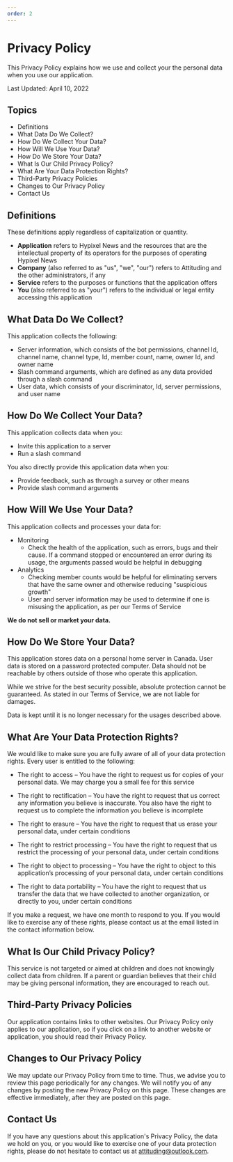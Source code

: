 ```yaml
---
order: 2
---
```

# Privacy Policy
This Privacy Policy explains how we use and collect your the personal data when you use our application.

Last Updated: April 10, 2022

## Topics
- Definitions
- What Data Do We Collect?
- How Do We Collect Your Data?
- How Will We Use Your Data?
- How Do We Store Your Data?
- What Is Our Child Privacy Policy?
- What Are Your Data Protection Rights?
- Third-Party Privacy Policies
- Changes to Our Privacy Policy
- Contact Us

## Definitions
These definitions apply regardless of capitalization or quantity.
- **Application** refers to Hypixel News and the resources that are the intellectual property of its operators for the purposes of operating Hypixel News
- **Company** (also referred to as "us", "we", "our") refers to Attituding and the other administrators, if any
- **Service** refers to the purposes or functions that the application offers
- **You** (also referred to as "your") refers to the individual or legal entity accessing this application

## What Data Do We Collect?
This application collects the following:
- Server information, which consists of the bot permissions, channel Id, channel name, channel type, Id, member count, name, owner Id, and owner name
- Slash command arguments, which are defined as any data provided through a slash command
- User data, which consists of your discriminator, Id, server permissions, and user name

## How Do We Collect Your Data?
This application collects data when you:

- Invite this application to a server
- Run a slash command

You also directly provide this application data when you:
- Provide feedback, such as through a survey or other means
- Provide slash command arguments

## How Will We Use Your Data?
This application collects and processes your data for:

- Monitoring
  - Check the health of the application, such as errors, bugs and their cause. If a command stopped or encountered an error during its usage, the arguments passed would be helpful in debugging
- Analytics
  - Checking member counts would be helpful for eliminating servers that have the same owner and otherwise reducing "suspicious growth"
  - User and server information may be used to determine if one is misusing the application, as per our Terms of Service

**We do not sell or market your data.**

## How Do We Store Your Data?
This application stores data on a personal home server in Canada. User data is stored on a password protected computer. Data should not be reachable by others outside of those who operate this application.

While we strive for the best security possible, absolute protection cannot be guaranteed. As stated in our Terms of Service, we are not liable for damages.

Data is kept until it is no longer necessary for the usages described above.

## What Are Your Data Protection Rights?
We would like to make sure you are fully aware of all of your data protection rights. Every user is entitled to the following:

- The right to access – You have the right to request us for copies of your personal data. We may charge you a small fee for this service

- The right to rectification – You have the right to request that us correct any information you believe is inaccurate. You also have the right to request us to complete the information you believe is incomplete

- The right to erasure – You have the right to request that us erase your personal data, under certain conditions

- The right to restrict processing – You have the right to request that us restrict the processing of your personal data, under certain conditions

- The right to object to processing – You have the right to object to this application’s processing of your personal data, under certain conditions

- The right to data portability – You have the right to request that us transfer the data that we have collected to another organization, or directly to you, under certain conditions

If you make a request, we have one month to respond to you. If you would like to exercise any of these rights, please contact us at the email listed in the contact information below.

## What Is Our Child Privacy Policy?
This service is not targeted or aimed at children and does not knowingly collect data from children. If a parent or guardian believes that their child may be giving personal information, they are encouraged to reach out.

## Third-Party Privacy Policies
Our application contains links to other websites. Our Privacy Policy only applies to our application, so if you click on a link to another website or application, you should read their Privacy Policy.

## Changes to Our Privacy Policy
We may update our Privacy Policy from time to time. Thus, we advise you to review this page periodically for any changes. We will notify you of any changes by posting the new Privacy Policy on this page. These changes are effective immediately, after they are posted on this page.

## Contact Us
If you have any questions about this application's Privacy Policy, the data we hold on you, or you would like to exercise one of your data protection rights, please do not hesitate to contact us at attituding@outlook.com.